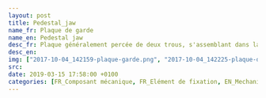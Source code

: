 ```yaml
---
layout: post
title: Pedestal_jaw
name_fr: Plaque de garde
name_en: Pedestal jaw
desc_fr: Plaque généralement percée de deux trous, s'assemblant dans la saignée ou contre le méplat ou la rainure radiale d'un axe afin d'en assurer son maintien axial (axe z de l'axe) dans l'alésage d'une troisième pièce dans laquelle la plaque est fixée. Joue le rôle d'un circlip.
desc_en: 
img: ["2017-10-04_142159-plaque-garde.png", "2017-10-04_142225-plaque-de-garde.png"]
src: 
date: 2019-03-15 17:58:00 +0100
categories: [FR_Composant mécanique, FR_Elément de fixation, EN_Mechanical part, EN_Fixing part]
---
```

